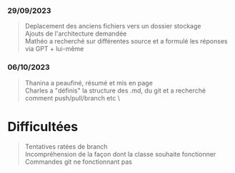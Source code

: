 ### 29/09/2023
> Deplacement des anciens fichiers vers un dossier stockage \
> Ajouts de l'architecture demandée \
> Mathéo a recherché sur différentes source et a formulé les réponses via GPT + lui-même 

### 06/10/2023
> Thanina a peaufiné, résumé et mis en page \
> Charles a "définis" la structure des .md, du git et a recherché comment push/pull/branch etc \

# Difficultées
> Tentatives ratées de branch \
> Incompréhension de la façon dont la classe souhaite fonctionner \
> Commandes git ne fonctionnant pas 

